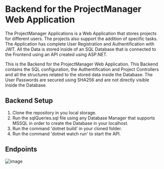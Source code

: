 # Backend for the ProjectManager Web Application
The ProjectManager Applications is a Web Application that stores projects for different users. The projects also support the addition of specific tasks. The Application has complete User Registration and Authentification with JWT. All the Data is stored inside of an SQL Database that is connected to the Frontend using an API created using ASP.NET.

This is the Backend for the ProjectManager Web Application. This Backend contains the SQL configuration, the Authentification and Project Controllers and all the structures related to the stored data inside the Database. The User Passwords are secured using SHA256 and are not directly visible inside the Database.

## Backend Setup
1. Clone the repository in you local storage.
2. Run the sqlQueries.sql file using any Database Manager that supports MSSQL in order to create the Database in your localhost.
3. Run the command 'dotnet build' in your cloned folder.
4. Run the command 'dotnet watch run' to start the API.

## Endpoints
![image](https://github.com/user-attachments/assets/e65f62fe-0e42-4323-be8f-da0bc8d99e2e)
